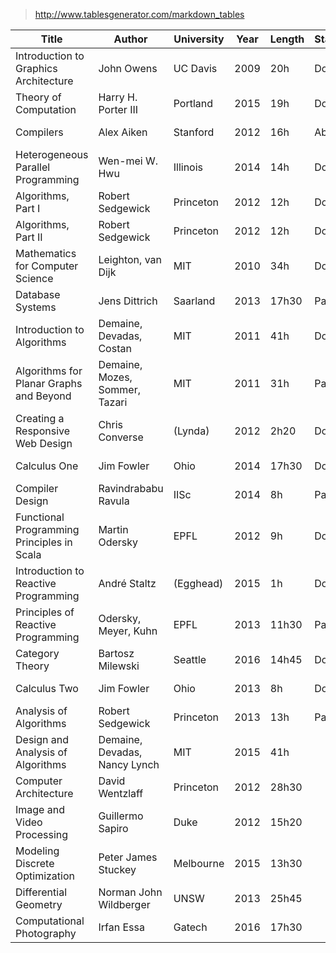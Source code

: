 
> http://www.tablesgenerator.com/markdown_tables


| Title                                      | Author                         | University | Year | Length | Status | Prog | When        |
|--------------------------------------------|--------------------------------|------------|------|--------|--------|------|-------------|
| Introduction to Graphics Architecture      | John Owens                     | UC Davis   | 2009 | 20h    | Done   | 75%  | Summer 2015 |
| Theory of Computation                      | Harry H. Porter III            | Portland   | 2015 | 19h    | Done   | 100% | Winter 2016 |
| Compilers                                  | Alex Aiken                     | Stanford   | 2012 | 16h    | Abort  | 20%  | Winter 2016 |
| Heterogeneous Parallel Programming         | Wen-mei W. Hwu                 | Illinois   | 2014 | 14h    | Done   | 100% | Winter 2016 |
| Algorithms, Part I                         | Robert Sedgewick               | Princeton  | 2012 | 12h    | Done   | 100% | Winter 2016 |
| Algorithms, Part II                        | Robert Sedgewick               | Princeton  | 2012 | 12h    | Done   | 96%  | Winter 2016 |
| Mathematics for Computer Science           | Leighton, van Dijk             | MIT        | 2010 | 34h    | Done   | 100% | Spring 2016 |
| Database Systems                           | Jens Dittrich                  | Saarland   | 2013 | 17h30  | Pause  | 33%  | Spring 2016 |
| Introduction to Algorithms                 | Demaine, Devadas, Costan       | MIT        | 2011 | 41h    | Done   | 100% | Spring 2016 |
| Algorithms for Planar Graphs and Beyond    | Demaine, Mozes, Sommer, Tazari | MIT        | 2011 | 31h    | Pause  | 12%  | Spring 2016 |
| Creating a Responsive Web Design           | Chris Converse                 | (Lynda)    | 2012 | 2h20   | Done   | 100% | Spring 2016 |
| Calculus One                               | Jim Fowler                     | Ohio       | 2014 | 17h30  | Done   | 100% | Summer 2016 |
| Compiler Design                            | Ravindrababu Ravula            | IISc       | 2014 | 8h     | Pause  | 20%  | Summer 2016 |
| Functional Programming Principles in Scala | Martin Odersky                 | EPFL       | 2012 | 9h     | Done   | 100% | Summer 2016 |
| Introduction to Reactive Programming       | André Staltz                   | (Egghead)  | 2015 | 1h     | Done   | 100% | Summer 2016 |
| Principles of Reactive Programming         | Odersky, Meyer, Kuhn           | EPFL       | 2013 | 11h30  | Pause  | 54%  | Summer 2016 |
| Category Theory                            | Bartosz Milewski               | Seattle    | 2016 | 14h45  | Done   | 100% | Autumn 2016 |
| Calculus Two                               | Jim Fowler                     | Ohio       | 2013 | 8h     | Done   | 100% | Autumn 2016 |
| Analysis of Algorithms                     | Robert Sedgewick               | Princeton  | 2013 | 13h    | Pause  | 32%  | Autumn 2016 |
| Design and Analysis of Algorithms          | Demaine, Devadas, Nancy Lynch  | MIT        | 2015 | 41h    |        |      | Autumn 2016 |
| Computer Architecture                      | David Wentzlaff                | Princeton  | 2012 | 28h30  |        |      | Autumn 2016 |
| Image and Video Processing                 | Guillermo Sapiro               | Duke       | 2012 | 15h20  |        |      | Autumn 2016 |
| Modeling Discrete Optimization             | Peter James Stuckey            | Melbourne  | 2015 | 13h30  |        |      | Autumn 2016 |
| Differential Geometry                      | Norman John Wildberger         | UNSW       | 2013 | 25h45  |        |      | Winter 2017 |
| Computational Photography                  | Irfan Essa                     | Gatech     | 2016 | 17h30  |        |      | Winter 2017 |
